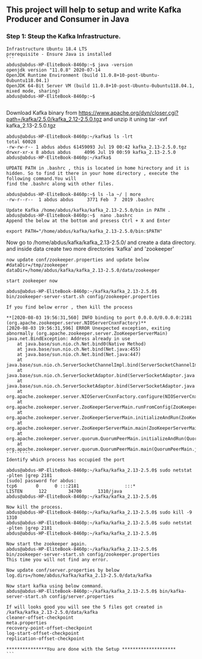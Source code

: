 ## This project will help to setup and write Kafka Producer and Consumer in Java
### Step 1: Steup the Kafka Infrastructure.
    Infrastructure Ubuntu 18.4 LTS 
    prerequisite - Ensure Java is installed
    ```
    abdus@abdus-HP-EliteBook-8460p:~$ java -version
    openjdk version "11.0.8" 2020-07-14
    OpenJDK Runtime Environment (build 11.0.8+10-post-Ubuntu-0ubuntu118.04.1)
    OpenJDK 64-Bit Server VM (build 11.0.8+10-post-Ubuntu-0ubuntu118.04.1, mixed mode, sharing)
    abdus@abdus-HP-EliteBook-8460p:~$ 
  ```
  ```
  Download Kafka binary from https://www.apache.org/dyn/closer.cgi?path=/kafka/2.5.0/kafka_2.12-2.5.0.tgz and unzip it uning
  tar -xvf kafka_2.13-2.5.0.tgz
  
    abdus@abdus-HP-EliteBook-8460p:~/kafka$ ls -lrt
    total 60028
    -rw-rw-r-- 1 abdus abdus 61459093 Jul 19 00:42 kafka_2.13-2.5.0.tgz
    drwxr-xr-x 8 abdus abdus     4096 Jul 19 00:59 kafka_2.13-2.5.0
    abdus@abdus-HP-EliteBook-8460p:~/kafka$ 

  
  ```
  UPDATE PATH in .bashrc , this is located in home hirectory and it is hidden. So to find it there in your home directory , execute the following command.You will 
  find the .bashrc along with other files.
  
  abdus@abdus-HP-EliteBook-8460p:~$ ls -la ~/ | more
-rw-r--r--  1 abdus abdus     3771 Feb  7  2019 .bashrc

 Update Kafka /home/abdus/kafka/kafka_2.13-2.5.0/bin in PATH .
 abdus@abdus-HP-EliteBook-8460p:~$  nano .bashrc 
  Append the below at the bottom and presess Ctrl + X and Enter

export PATH="/home/abdus/kafka/kafka_2.13-2.5.0/bin:$PATH"
```````
Now go to /home/abdus/kafka/kafka_2.13-2.5.0/ and create a data directory.
and inside data create two more directories 'kafka' and  'zookeeper'
``````````
now update conf/zookeeper.properties and update below 
#dataDir=/tmp/zookeeper
dataDir=/home/abdus/kafka/kafka_2.13-2.5.0/data/zookeeper

start zookeeper now 

abdus@abdus-HP-EliteBook-8460p:~/kafka/kafka_2.13-2.5.0$ bin/zookeeper-server-start.sh config/zookeeper.properties 

If you find below error , then kill the process

**[2020-08-03 19:56:31,560] INFO binding to port 0.0.0.0/0.0.0.0:2181 (org.apache.zookeeper.server.NIOServerCnxnFactory)**
[2020-08-03 19:56:31,596] ERROR Unexpected exception, exiting abnormally (org.apache.zookeeper.server.ZooKeeperServerMain)
java.net.BindException: Address already in use
	at java.base/sun.nio.ch.Net.bind0(Native Method)
	at java.base/sun.nio.ch.Net.bind(Net.java:455)
	at java.base/sun.nio.ch.Net.bind(Net.java:447)
	at java.base/sun.nio.ch.ServerSocketChannelImpl.bind(ServerSocketChannelImpl.java:227)
	at java.base/sun.nio.ch.ServerSocketAdaptor.bind(ServerSocketAdaptor.java:80)
	at java.base/sun.nio.ch.ServerSocketAdaptor.bind(ServerSocketAdaptor.java:73)
	at org.apache.zookeeper.server.NIOServerCnxnFactory.configure(NIOServerCnxnFactory.java:687)
	at org.apache.zookeeper.server.ZooKeeperServerMain.runFromConfig(ZooKeeperServerMain.java:143)
	at org.apache.zookeeper.server.ZooKeeperServerMain.initializeAndRun(ZooKeeperServerMain.java:106)
	at org.apache.zookeeper.server.ZooKeeperServerMain.main(ZooKeeperServerMain.java:64)
	at org.apache.zookeeper.server.quorum.QuorumPeerMain.initializeAndRun(QuorumPeerMain.java:128)
	at org.apache.zookeeper.server.quorum.QuorumPeerMain.main(QuorumPeerMain.java:82)
`````````
Identify which process has occupied the port

abdus@abdus-HP-EliteBook-8460p:~/kafka/kafka_2.13-2.5.0$ sudo netstat -plten |grep 2181
[sudo] password for abdus: 
tcp6       0      0 :::2181                 :::*                    LISTEN      122        34700      1310/java           
abdus@abdus-HP-EliteBook-8460p:~/kafka/kafka_2.13-2.5.0$ 

Now kill the process.
abdus@abdus-HP-EliteBook-8460p:~/kafka/kafka_2.13-2.5.0$ sudo kill -9 1310
abdus@abdus-HP-EliteBook-8460p:~/kafka/kafka_2.13-2.5.0$ sudo netstat -plten |grep 2181
abdus@abdus-HP-EliteBook-8460p:~/kafka/kafka_2.13-2.5.0$ 

Now start the zookeeper again.
abdus@abdus-HP-EliteBook-8460p:~/kafka/kafka_2.13-2.5.0$ bin/zookeeper-server-start.sh config/zookeeper.properties
This time you will not find any error.

Now update conf/server.properties by below 
log.dirs=/home/abdus/kafka/kafka_2.13-2.5.0/data/kafka

Now start kafka using below command.
abdus@abdus-HP-EliteBook-8460p:~/kafka/kafka_2.13-2.5.0$ bin/kafka-server-start.sh config/server.properties

If will looks good you will see the 5 files got created in /kafka/kafka_2.13-2.5.0/data/kafka
cleaner-offset-checkpoint
meta.properties
recovery-point-offset-checkpoint
log-start-offset-checkpoint
replication-offset-checkpoint

***************You are done with the Setup ********************
```






  

